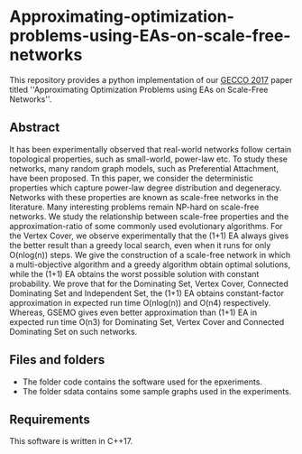 # Approximating-optimization-problems-using-EAs-on-scale-free-networks

This repository provides a python implementation of our [GECCO 2017](https://dl.acm.org/doi/10.1145/3071178.3071257) paper titled ''Approximating Optimization Problems using EAs on Scale-Free Networks''.

## Abstract

It has been experimentally observed that real-world networks follow certain topological properties, such as small-world, power-law etc. To study these networks, many random graph models, such as Preferential Attachment, have been proposed.
Tn this paper, we consider the deterministic properties which capture power-law degree distribution and degeneracy. Networks with these properties are known as scale-free networks in the literature. Many interesting problems remain NP-hard on scale-free networks. We study the relationship between scale-free properties and the approximation-ratio of some commonly used evolutionary algorithms.
For the Vertex Cover, we observe experimentally that the (1+1) EA always gives the better result than a greedy local search, even when it runs for only O(nlog(n)) steps. We give the construction of a scale-free network in which a multi-objective algorithm and a greedy algorithm obtain optimal solutions, while the (1+1) EA obtains the worst possible solution with constant probability.
We prove that for the Dominating Set, Vertex Cover, Connected Dominating Set and Independent Set, the (1+1) EA obtains constant-factor approximation in expected run time O(nlog(n)) and O(n4) respectively. Whereas, GSEMO gives even better approximation than (1+1) EA in expected run time O(n3) for Dominating Set, Vertex Cover and Connected Dominating Set on such networks.

## Files and folders

- The folder code contains the software used for the epxeriments.
- The folder sdata contains some sample graphs used in the experiments.

## Requirements

This software is written in C++17.
